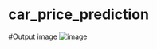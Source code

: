﻿# car_price_prediction
 
 #Output image
![image](https://user-images.githubusercontent.com/115775925/215325177-9e2626e3-2908-4c1f-bacf-1f1be0121cee.png)

